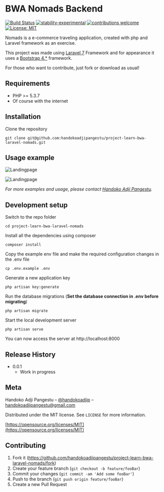 # BWA Nomads Backend

[![Build Status](https://travis-ci.org/dwyl/esta.svg?branch=master)](https://github.com/handokoadjipangestu/project-learn-bwa-laravel-nomads)
[![stability-experimental](https://img.shields.io/badge/stability-experimental-orange.svg)](https://github.com/handokoadjipangestu/project-learn-bwa-laravel-nomads)
[![contributions welcome](https://img.shields.io/badge/contributions-welcome-brightgreen.svg?style=flat)](https://github.com/handokoadjipangestu/project-learn-bwa-laravel-nomads/fork)
[![License: MIT](https://img.shields.io/badge/License-MIT-yellow.svg)](https://opensource.org/licenses/MIT)

Nomads is a e-commerce traveling application, created with php and Laravel framework as an exercise.

This project was made using [Laravel 7](https://laravel.com/docs/7.x/releases) Framework and for appearance it uses a [Bootstrap 4.\*](https://getbootstrap.com/docs/4.0/getting-started/introduction/) framework.

For those who want to contribute, just fork or download as usual!

## Requirements

-   PHP >= 5.3.7
-   Of course with the internet

## Installation

Clone the repository

    git clone git@github.com:handokoadjipangestu/project-learn-bwa-laravel-nomads.git

## Usage example

![Landingpage](http://bebaskripsi.000webhostapp.com/project-learn-bwa-laravel-nomads/landing-page.png?)

![Landingpage](http://bebaskripsi.000webhostapp.com/project-learn-bwa-laravel-nomads/dashboard.png?)


_For more examples and usage, please contact [Handoko Adji Pangestu](https://www.instagram.com/handokoadjip/)._

## Development setup

Switch to the repo folder

    cd project-learn-bwa-laravel-nomads

Install all the dependencies using composer

    composer install

Copy the example env file and make the required configuration changes in the .env file

    cp .env.example .env

Generate a new application key

    php artisan key:generate

Run the database migrations (**Set the database connection in .env before migrating**)

    php artisan migrate

Start the local development server

    php artisan serve

You can now access the server at http://localhost:8000

## Release History

-   0.0.1
    -   Work in progress

## Meta

Handoko Adji Pangestu – [@handokoadjip](https://www.instagram.com/handokoadp/) – handokoadjipangestu@gmail.com

Distributed under the MIT license. See `LICENSE` for more information.

[https://opensource.org/licenses/MIT](https://opensource.org/licenses/MIT)

## Contributing

1. Fork it (<https://github.com/handokoadjipangestu/project-learn-bwa-laravel-nomads/fork>)
2. Create your feature branch (`git checkout -b feature/fooBar`)
3. Commit your changes (`git commit -am 'Add some fooBar'`)
4. Push to the branch (`git push origin feature/fooBar`)
5. Create a new Pull Request
